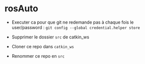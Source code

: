 # rosAuto
- Executer ca pour que git ne redemande pas à chaque fois le user/password : `git config --global credential.helper store`


- Supprimer le dossier `src` de catkin_ws
- Cloner ce repo dans `catkin_ws`
- Renommer ce repo en `src`